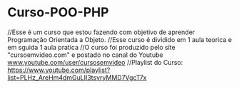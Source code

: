 # Curso-POO-PHP
//Esse é um curso que estou fazendo com objetivo de aprender Programação Orientada a Objeto.
//Esse curso é dividido em 1 aula teorica e em sguida 1 aula pratica
//O curso foi produzido pelo site "cursoemvideo.com" e postado no canal do Youtube www.youtube.com/user/cursosemvideo
//Playlist do Curso: https://www.youtube.com/playlist?list=PLHz_AreHm4dmGuLII3tsvryMMD7VgcT7x
